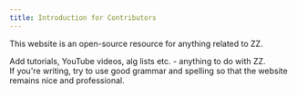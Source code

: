 ```yaml
---
title: Introduction for Contributors
---
```

This website is an open-source resource for anything related to ZZ.

Add tutorials, YouTube videos, alg lists etc. - anything to do with ZZ.  
If you're writing, try to use good grammar and spelling so that the website remains nice and professional.
